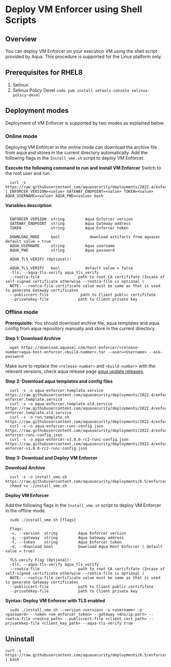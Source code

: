 # Deploy VM Enforcer using Shell Scripts


## Overview

You can deploy VM Enforcer on your execution VM using the shell script provided by Aqua. This procedure is supported for the Linux platform only.

## Prerequisites for RHEL8

1) Selinux
2) Selinux Policy Devel 
    `sudo yum install setools-console selinux-policy-devel`
    
## Deployment modes

Deployment of VM Enforcer is supported by two modes as explained below.
### Online mode

Deploying VM Enforcer in the online mode can download the archive file from aqua and stores in the current directory automatically. Add the following flags in the `Install_vme.sh` script to deploy VM Enforcer.

**Execute the following command to run and install VM Enforcer**
Switch to the root user and run:
```shell
  curl -s https://raw.githubusercontent.com/aquasecurity/deployments/2022.4/enforcers/vm_enforcer/shell/install_vme.sh | ENFORCER_VERSION=<value> GATEWAY_ENDPOINT=<value> TOKEN=<value> AQUA_USERNAME=<value> AQUA_PWD=<value> bash
```


**Variables description**

```shell

  ENFORCER_VERSION  string         Aqua Enforcer version
  GATEWAY_ENDPOINT  string         Aqua Gateway address
  TOKEN             string         Aqua Enforcer token

  DOWNLOAD_MODE     bool	         download artifacts from aquasec default value = true
  AQUA_USERNAME     string	       Aqua username
  AQUA_PWD          string	       Aqua password

  AQUA_TLS_VERIFY (Optional):

  AQUA_TLS_VERIFY   bool           default value = false
  -tls, --aqua-tls-verify aqua_tls_verify
  --rootca-file                 path to root CA certififate (Incase of self-signed certificate otherwise --rootca-file is optional )
  NOTE: --rootca-file certificate value must be same as that is used to generate Gateway certificates
  --publiccert-file              path to Client public certififate
  --privatekey-file             path to Client private key  
```

### Offline mode

**Prerequisite:** You should download archive file, aqua templates and aqua config from aqua repository manually and store in the current directory.

**Step 1: Download Archive**

```shell
  wget https://download.aquasec.com/host-enforcer/<release-number>aqua-host-enforcer.<build-number>.tar --user=<Username> --ask-password
```

Make sure to replace the `<release-number>` and `<build-number>` with the relevant versions, check aqua release page [aqua update releases](https://docs.aquasec.com/docs/update-releases).

**Step 2: Download aqua templates and config files**

```shell
  curl -s -o aqua-enforcer.template.service https://raw.githubusercontent.com/aquasecurity/deployments/2022.4/enforcers/vm_enforcer/templates/aqua-enforcer.template.service
  curl -s -o aqua-enforcer.template.old.service https://raw.githubusercontent.com/aquasecurity/deployments/2022.4/enforcers/vm_enforcer/templates/aqua-enforcer.template.old.service
  curl -s -o run.template.sh https://raw.githubusercontent.com/aquasecurity/deployments/2022.4/enforcers/vm_enforcer/templates/run.template.sh
  curl -s -o aqua-enforcer-runc-config.json https://raw.githubusercontent.com/aquasecurity/deployments/2022.4/enforcers/vm_enforcer/templates/aqua-enforcer-runc-config.json
  curl -s -o aqua-enforcer-v1.0.0-rc2-runc-config.json https://raw.githubusercontent.com/aquasecurity/deployments/2022.4/enforcers/vm_enforcer/templates/aqua-enforcer-v1.0.0-rc2-runc-config.json
```

**Step 3: Download and Deploy VM Enforcer**

**Download Archive**

```shell
  curl -s -o install_vme.sh https://raw.githubusercontent.com/aquasecurity/deployments/6.5/enforcers/vm_enforcer/shell/install_vme.sh
  chmod +x ./install_vme.sh
```

**Deploy VM Enforcer**

Add the following flags in the `Install_vme.sh` script to deploy VM Enforcer in the offline mode.

```shell
  sudo ./install_vme.sh [flags]

  Flags:
  -v, --version  string         Aqua Enforcer version
  -g, --gateway  string         Aqua Gateway address
  -t, --token    string         Aqua Enforcer token
  -d, --download bool           Download Aqua Host Enforcer ( default value = true)

  TLS verify Flag (Optional):
  -tls, --aqua-tls-verify aqua_tls_verify
  --rootca-file                 path to root CA certififate (Incase of self-signed certificate otherwise --rootca-file is optional )
  NOTE: --rootca-file certificate value must be same as that is used to generate Gateway certificates
  --publiccert-file             path to Client public certififate
  --privatekey-file             path to Client private key   
```

**Syntax: Deploy VM Enforcer with TLS enabled**

```shell
  sudo ./install_vme.sh --version <version> -u <username> -p <password> --token <vm_enforcer_token> --gateway <dns/ip:port> --rootca-file <rootca_path> --publiccert-file <client_cert_path> --privatekey-file <client_key_path> --aqua-tls-verify true

```

## Uninstall

```
curl -s https://raw.githubusercontent.com/aquasecurity/deployments/6.5/enforcers/vm_enforcer/shell/uninstall_vme.sh | bash
```
